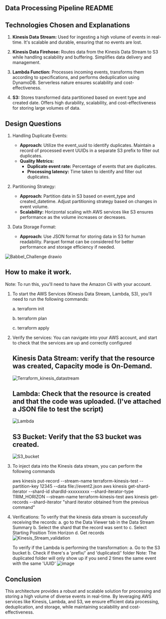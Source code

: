 ## Data Processing Pipeline README

## Technologies Chosen and Explanations

1. **Kinesis Data Stream:** Used for ingesting a high volume of events in real-time. It's scalable and durable, ensuring that no events are lost.

2. **Kinesis Data Firehose:** Routes data from the Kinesis Data Stream to S3 while handling scalability and buffering. Simplifies data delivery and management.

3. **Lambda Function:** Processes incoming events, transforms them according to specifications, and performs deduplication using DynamoDB. Serverless nature ensures scalability and cost-effectiveness.

4. **S3:** Stores transformed data partitioned based on event type and created date. Offers high durability, scalability, and cost-effectiveness for storing large volumes of data.

## Design Questions

1. Handling Duplicate Events:

    - **Approach:** Utilize the event_uuid to identify duplicates. Maintain a record of processed event UUIDs in a separate S3 prefix to filter out duplicates.
    - **Quality Metrics:**
        - **Duplicate event rate:** Percentage of events that are duplicates.
        - **Processing latency:** Time taken to identify and filter out duplicates.
        
2. Partitioning Strategy:

    - **Approach:** Partition data in S3 based on event_type and created_datetime. Adjust partitioning strategy based on changes in event volume.
    - **Scalability:** Horizontal scaling with AWS services like S3 ensures performance as the volume increases or decreases.

3. Data Storage Format:

    - **Approach:** Use JSON format for storing data in S3 for human readability. Parquet format can be considered for better performance and storage efficiency if needed.

![Babbel_Challenge drawio](https://github.com/arpeggito/babbel_challenge/assets/145495639/edff27c8-7602-44d9-aeda-85f2fff1f6b9)

## How to make it work.
Note: To run this, you'll need to have the Amazon Cli with your account.
1. To start the AWS Services (Kinesis Data Stream, Lambda, S3), you'll need to run the following commands:
   
    a. terraform init

    b. terraform plan

    c. terraform apply
   
3. Verify the services: You can navigate into your AWS account, and start to check that the services are up and correctly configured
    ## Kinesis Data Stream: verify that the resource was created, Capacity mode is On-Demand.
    ![Terraform_kinesis_datastream](https://github.com/arpeggito/babbel_challenge/assets/145495639/5691223b-ed35-404e-90b5-ba7780f6dad4)
    ## Lambda: Check that the resource is created and that the code was uploaded. (I've attached a JSON file to test the script)
    ![Lambda](https://github.com/arpeggito/babbel_challenge/assets/145495639/f99f5c15-c1ea-4c42-aed7-7041cf997c04)
    ## S3 Bucket: Verify that the S3 bucket was created.
    ![S3_bucket](https://github.com/arpeggito/babbel_challenge/assets/145495639/9541c06e-b1b2-4c9e-9c4f-46b6e0baaae6)

   


5. To inject data into the Kinesis data stream, you can perform the following commands

    aws kinesis put-record --stream-name terraform-kinesis-test --partition-key 12345 --data file://event2.json
    aws kinesis get-shard-iterator --shard-id shardId-xxxxxxxxx --shard-iterator-type TRIM_HORIZON --stream-name terraform-kinesis-test
    aws kinesis get-records --shard-iterator "shard iterator obtained from the previous command"

6. Verifications:
    To verify that the kinesis data stream is successfully receiving the records:
        a. go to the Data Viewer tab in the Data Stream Summary
        b. Select the shard that the record was sent to
        c. Select Starting Position Trim Horizon
        d. Get records
       ![Kinesis_Stream_validation](https://github.com/arpeggito/babbel_challenge/assets/145495639/ba1a1fe9-01ea-4337-9b46-b09c2e85076b)

   To verify if the Lambda is performing the transformation:
        a. Go to the S3 bucket
        b. Check if there's a 'prefix/' and 'duplicated/' folder
           Note: The duplicated folder will only show up if you send 2 times the same event with the same 'UUID'
        ![image](https://github.com/arpeggito/babbel_challenge/assets/145495639/99fbf3b4-73b6-4162-afaa-77a8ac64e7ef)

## Conclusion
This architecture provides a robust and scalable solution for processing and storing a high volume of diverse events in real-time. By leveraging AWS services like Kinesis, Lambda, and S3, we ensure efficient data processing, deduplication, and storage, while maintaining scalability and cost-effectiveness.


